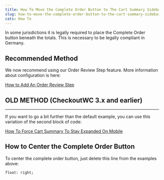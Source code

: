 ```yaml
---
title: How To Move the Complete Order Button to The Cart Summary Sidebar
slug: how-to-move-the-complete-order-button-to-the-cart-summary-sidebar
cats: How To
---
```


<p>In some jurisdictions it is legally required to place the Complete Order button beneath the totals. This is necessary to be legally compliant in Germany.</p>
<h2>Recommended Method</h2>
<p>We now recommend using our Order Review Step feature. More information about configuration is here:</p>
<p><a href="https://kb.checkoutwc.com/article/119-how-to-add-order-review-step">How to Add An Order Review Step</a></p>
<h2>OLD METHOD (CheckoutWC 3.x and earlier)</h2>


<hr />
<p>If you want to go a bit further than the default example, you can use this variation of the second block of code:</p>

<p><a href="https://kb.checkoutwc.com/article/87-how-to-force-cart-summary-to-stay-expanded-on-mobile">How To Force Cart Summary To Stay Expanded On Mobile</a></p>
<h2>How to Center the Complete Order Button</h2>
<p>To center the complete order button, just delete this line from the examples above:</p>
<pre><code>float: right;
</code></pre>
